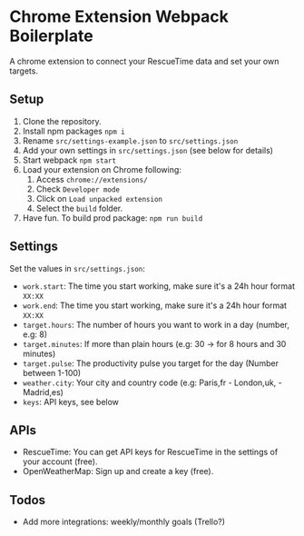 # Chrome Extension Webpack Boilerplate

A chrome extension to connect your RescueTime data and set your own targets.

## Setup

1. Clone the repository.
2. Install npm packages `npm i`
3. Rename `src/settings-example.json` to `src/settings.json`
4. Add your own settings in `src/settings.json` (see below for details)
5. Start webpack `npm start`
6. Load your extension on Chrome following:
    1. Access `chrome://extensions/`
    2. Check `Developer mode`
    3. Click on `Load unpacked extension`
    4. Select the `build` folder.
8. Have fun. To build prod package: `npm run build`

## Settings

Set the values in `src/settings.json`:

- `work.start`: The time you start working, make sure it's a 24h hour format `XX:XX`
- `work.end`: The time you start working, make sure it's a 24h hour format `XX:XX`
- `target.hours`: The number of hours you want to work in a day (number, e.g: 8)
- `target.minutes`: If more than plain hours (e.g: 30 -> for 8 hours and 30 minutes)
- `target.pulse`: The productivity pulse you target for the day (Number between 1-100)
- `weather.city`: Your city and country code (e.g: Paris,fr - London,uk, - Madrid,es)
- `keys`: API keys, see below

## APIs

- RescueTime: You can get API keys for RescueTime in the settings of your account (free).
- OpenWeatherMap: Sign up and create a key (free).

## Todos

- Add more integrations: weekly/monthly goals (Trello?)
